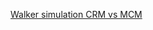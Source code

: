 [Walker simulation CRM vs MCM](https://nbviewer.jupyter.org/github/nbren12/journal/blob/master/2016-10-31/2D%20walker%20cell%20analysis.ipynb)
